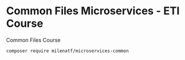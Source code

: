 # Common Files Microservices - ETI Course

Common Files Course

```bash
composer require milenatf/microservices-common
```